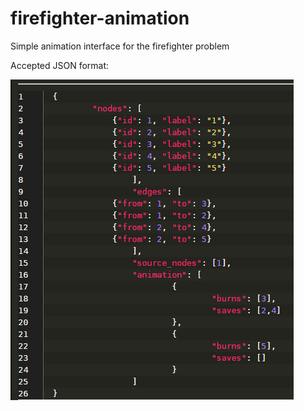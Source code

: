 # firefighter-animation
Simple animation interface for the firefighter problem

Accepted JSON format:

![Image](json.png)
